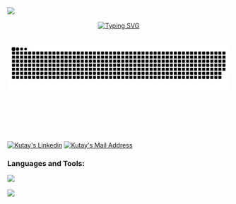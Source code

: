 
<!--horizontal divider(gradiant)-->
<img src="https://user-images.githubusercontent.com/73097560/115834477-dbab4500-a447-11eb-908a-139a6edaec5c.gif">

<p align="center">
<a href="https://git.io/typing-svg"><img src="https://readme-typing-svg.demolab.com?font=Fira+Code&duration=4000&pause=1500&vCenter=true&width=435&lines=+Hi%2C+I'am+Kutay+KOCA.; Yes+I'm+a+Cyber+Security+Expert" alt="Typing SVG" /></a>
<br/><br/>

<!--- snake -->
<div align="center">
  <img  src="https://github.com/1999AZZAR/1999AZZAR/blob/main/resources/img/grid-snake.svg"
       alt="snake" /></a>
</div>

<br/><br/>

<br/><br/>

<a href="https://www.linkedin.com/in/kutaykoca/" target="_blank" rel="nofollow"><img alt="Kutay's Linkedin" src="https://img.shields.io/badge/LinkedIn-black?style=for-the-badge&logo=linkedin&logoColor=white" /></a>
 <a href="mailto:info@kutaykoca.com" target="_blank" rel="nofollow"><img alt="Kutay's Mail Address" src="https://img.shields.io/badge/Gmail-black?style=for-the-badge&logo=gmail&logoColor=white" /></a>

<h3 align="left">Languages and Tools:</h3>
<!--tech stack icons-->
<p align="left">
  <a href="https://skillicons.dev">
    <img src="https://skillicons.dev/icons?i=react,git,css,docker,figma,firebase,github,html,js,md,materialui,mongodb,postman,py,redux,tailwind,ts,vscode,gitlab&perline=10" />
  </a>
</p>

<!--horizontal divider(gradiant)-->
<img src="https://user-images.githubusercontent.com/73097560/115834477-dbab4500-a447-11eb-908a-139a6edaec5c.gif">
